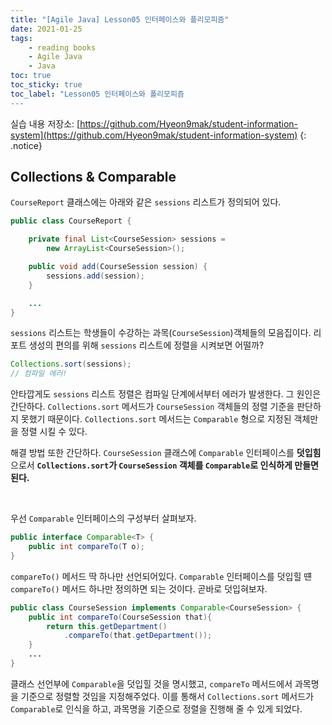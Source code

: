 ```yaml
---
title: "[Agile Java] Lesson05 인터페이스와 폴리모피즘"
date: 2021-01-25
tags:
    - reading books
    - Agile Java
    - Java
toc: true
toc_sticky: true
toc_label: "Lesson05 인터페이스와 폴리모피즘
---
```


실습 내용 저장소: [https://github.com/Hyeon9mak/student-information-system](https://github.com/Hyeon9mak/student-information-system)
{: .notice}

## Collections & Comparable

`CourseReport` 클래스에는 아래와 같은 `sessions` 리스트가 정의되어 있다.

```java
public class CourseReport {

    private final List<CourseSession> sessions = 
        new ArrayList<CourseSession>();

    public void add(CourseSession session) {
        sessions.add(session);
    }

    ...
}
```

`sessions` 리스트는 학생들이 수강하는 과목(`CourseSession`)객체들의 모음집이다. 
리포트 생성의 편의를 위해 `sessions` 리스트에 정렬을 시켜보면 어떨까?

```java
Collections.sort(sessions);
// 컴파일 에러!
```

안타깝게도 `sessions` 리스트 정렬은 컴파일 단계에서부터 에러가 발생한다. 
그 원인은 간단하다. `Collections.sort` 메서드가 `CourseSession` 객체들의 
정렬 기준을 판단하지 못했기 때문이다. `Collections.sort` 메서드는 `Comparable` 
형으로 지정된 객체만을 정렬 시킬 수 있다.  
  
해결 방법 또한 간단하다. `CourseSession` 클래스에 `Comparable` 인터페이스를 **덧입힘**으로서 
**`Collections.sort`가 `CourseSession` 객체를 `Comparable`로 인식하게 만들면 된다.**  

<br>
  
우선 `Comparable` 인터페이스의 구성부터 살펴보자.

```java
public interface Comparable<T> {
    public int compareTo(T o);
}
```

`compareTo()` 메서드 딱 하나만 선언되어있다. `Comparable` 인터페이스를 덧입힐 떈 
`compareTo()` 메서드 하나만 정의하면 되는 것이다. 곧바로 덧입혀보자.

```java
public class CourseSession implements Comparable<CourseSession> {
    public int compareTo(CourseSession that){
        return this.getDepartment()
            .compareTo(that.getDepartment());
    }
    ...
}
```

클래스 선언부에 `Comparable`을 덧입힐 것을 명시했고, 
`compareTo` 메서드에서 과목명을 기준으로 정렬할 것임을 지정해주었다. 
이를 통해서 `Collections.sort` 메서드가 `Comparable`로 인식을 하고, 
과목명을 기준으로 정렬을 진행해 줄 수 있게 되었다.